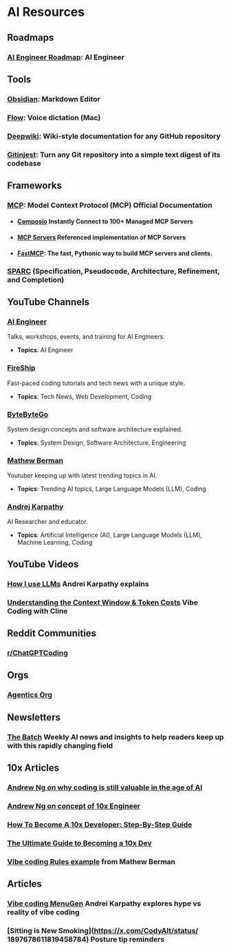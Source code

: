 # AI Resources

## Roadmaps
### [AI Engineer Roadmap](https://roadmap.sh/ai-engineer/): AI Engineer

## Tools
### [Obsidian](https://obsidian.md/): Markdown Editor
### [Flow](https://superwhisper.com/): Voice dictation (Mac)
### [Deepwiki](https://deepwiki.com/): Wiki-style documentation for any GitHub repository
### [Gitinjest](https://gitingest.com/): Turn any Git repository into a simple text digest of its codebase

## Frameworks
### [MCP](https://modelcontextprotocol.io/introduction): Model Context Protocol (MCP) Official Documentation

 * #### [Composio](https://mcp.composio.dev/) Instantly Connect to 100+ Managed MCP Servers

* #### [MCP Servers](https://github.com/modelcontextprotocol/servers) Referenced implementation of MCP Servers

 * #### [FastMCP](https://github.com/jlowin/fastmcp): The fast, Pythonic way to build MCP servers and clients.

### [SPARC](https://gist.github.com/ruvnet/27ee9b1dc01eec69bc270e2861aa2c05) (Specification, Pseudocode, Architecture, Refinement, and Completion)


## YouTube Channels

### [AI Engineer](https://www.youtube.com/@aiDotEngineer)
Talks, workshops, events, and training for AI Engineers. 
- **Topics**: AI Engineer

### [FireShip](https://www.youtube.com/c/FireShip)
Fast-paced coding tutorials and tech news with a unique style.
- **Topics**: Tech News, Web Development, Coding

### [ByteByteGo](https://www.youtube.com/c/ByteByteGo)
System design concepts and software architecture explained.
- **Topics**: System Design, Software Architecture, Engineering

### [Mathew Berman](https://www.youtube.com/@matthew_berman)
Youtuber keeping up with latest trending topics in AI.
- **Topics**: Trending AI topics, Large Language Models (LLM), Coding 

### [Andrej Karpathy](https://www.youtube.com/@AndrejKarpathy)
AI Researcher and educator.
- **Topics**: Artificial Intelligence (AI), Large Language Models (LLM), Machine Learning, Coding 

## YouTube Videos
### [How I use LLMs](https://www.youtube.com/watch?v=EWvNQjAaOHw&t=1414s) Andrei Karpathy explains

### [Understanding the Context Window & Token Costs](https://www.youtube.com/watch?v=Z0GWWTHpcik) Vibe Coding with Cline

## Reddit Communities
### [r/ChatGPTCoding](https://www.reddit.com/r/ChatGPTCoding/)

## Orgs
### [Agentics Org](http://agentics.org)

## Newsletters
### [The Batch](https://www.deeplearning.ai/the-batch/) Weekly AI news and insights to help readers keep up with this rapidly changing field

## 10x Articles
### [Andrew Ng on why coding is still valuable in the age of AI](https://www.deeplearning.ai/the-batch/issue-292/) 

### [Andrew Ng on concept of 10x Engineer](https://www.linkedin.com/posts/andrewyng_a-10x-engineer-a-widely-accepted-concept-activity-7293685385631539201-GvfA/) 

### [How To Become A 10x Developer: Step-By-Step Guide](https://zerotomastery.io/blog/how-to-become-a-10x-developer/) 

### [The Ultimate Guide to Becoming a 10x Dev](https://www.fromthetrenches.dev/p/16-ways-to-become-100x-dev) 

### [Vibe coding Rules example](https://gist.github.com/mberman84/a283d5e59bddfd7133ab74b62da9d7b9) from Mathew Berman

## Articles

### [Vibe coding MenuGen](https://karpathy.bearblog.dev/vibe-coding-menugen/) Andrei Karpathy explores hype vs reality of vibe coding

### [Sitting is New Smoking](https://x.com/CodyAlt/status/ 1897678611819458784) Posture tip reminders


